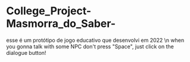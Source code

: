 # College_Project-Masmorra_do_Saber-
esse é um protótipo de jogo educativo que desenvolvi em 2022 \n
when you gonna talk with some NPC don't press "Space", just click on the dialogue button!
